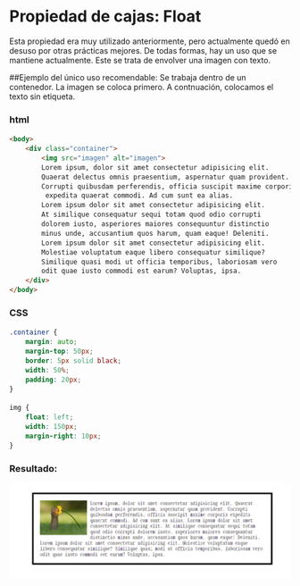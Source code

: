 # Propiedad de cajas: Float
Esta propiedad era muy utilizado anteriormente, pero actualmente quedó en desuso por otras prácticas mejores.
De todas formas, hay un uso que se mantiene actualmente. Este se trata de envolver una imagen con texto.

##Ejemplo del único uso recomendable:
Se trabaja dentro de un contenedor. La imagen se coloca primero. 
A contnuación, colocamos el texto sin etiqueta.
### html
```html
<body>
    <div class="container">
        <img src="imagen" alt="imagen">
        Lorem ipsum, dolor sit amet consectetur adipisicing elit. 
        Quaerat delectus omnis praesentium, aspernatur quam provident. 
        Corrupti quibusdam perferendis, officia suscipit maxime corporis
         expedita quaerat commodi. Ad cum sunt ea alias.
        Lorem ipsum dolor sit amet consectetur adipisicing elit. 
        At similique consequatur sequi totam quod odio corrupti 
        dolorem iusto, asperiores maiores consequuntur distinctio 
        minus unde, accusantium quos harum, quam eaque! Deleniti.
        Lorem ipsum dolor sit amet consectetur adipisicing elit. 
        Molestiae voluptatum eaque libero consequatur similique? 
        Similique quasi modi ut officia temporibus, laboriosam vero 
        odit quae iusto commodi est earum? Voluptas, ipsa.
    </div>
</body>
```
### CSS

```css
.container {
    margin: auto;
    margin-top: 50px;
    border: 5px solid black;
    width: 50%;
    padding: 20px;
}

img {
    float: left;
    width: 150px;
    margin-right: 10px;
}
```
### Resultado:
![imagen envuelta por texto](unico-uso-float.png)